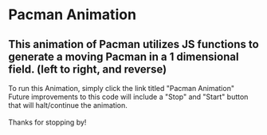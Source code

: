 # Pacman Animation
## This animation of Pacman utilizes JS functions to generate a moving Pacman in a 1 dimensional field. (left to right, and reverse)

To run this Animation, simply click the link titled "Pacman Animation"
<br> Future improvements to this code will include a "Stop" and "Start" button that will halt/continue the animation.<br>
<br>Thanks for stopping by!</br>
